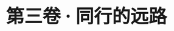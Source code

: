 <style rel="stylesheet">
h1 {
    font-size: xxx-large;
    display: flex;
    height: 100vh;
    justify-content: center;
    align-items: center;
}
</style>
# 第三卷 · 同行的远路
